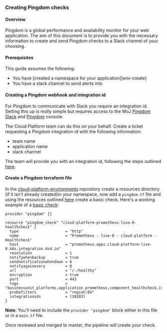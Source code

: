 ### Creating Pingdom checks

#### Overview
Pingdom is a global performance and availability monitor for your web application. The aim of this document is to provide you with the necessary information to create and send Pingdom checks to a Slack channel of your choosing.

#### Prerequisites
This guide assumes the following:

* You have [created a namespace for your application][env-create]
* You have a slack channel to send alerts into

#### Creating a Pingdom webhook and integration id
For Pingdom to communicate with Slack you require an integration id. Setting this up is really simple but requires access to the MoJ [Pingdom Slack]() and [Pingdom]() console.

The Cloud Platform team can do this on your behalf. Create a ticket requesting a Pingdom integration id with the following information:

- team name
- application name
- slack channel

The team will provide you with an integration id, following the steps outlined [here]().

#### Create a Pingdom terraform file
In the [cloud-platform-environments]() repository create a resources directory (if it isn't already created)in your namespace, now add a `pingdom.tf` file and using the resources outlined [here](https://github.com/russellcardullo/terraform-provider-pingdom#usage) create a basic check. Here's a working example of a [basic check](https://github.com/ministryofjustice/cloud-platform-environments/blob/master/namespaces/cloud-platform-live-0.k8s.integration.dsd.io/monitoring/resources/pingdom.tf):
```
provider "pingdom" {}

resource "pingdom_check" "cloud-platform-prometheus-live-0-healthcheck" {
  type                     = "http"
  name                     = "Prometheus - live-0 - cloud-platform - Healthcheck"
  host                     = "prometheus.apps.cloud-platform-live-0.k8s.integration.dsd.io"
  resolution               = 1
  notifywhenbackup         = true
  sendnotificationwhendown = 6
  notifyagainevery         = 0
  url                      = "/-/healthy"
  encryption               = true
  port                     = 443
  tags                     = "businessunit_platforms,application_prometheus,component_healthcheck,isproduction_true,environment_prod,infrastructuresupport_platforms"
  probefilters             = "region:EU"
  integrationids           = [19203]
}
```
**Note**: You'll need to include the `provider "pingdom"` block either in this file or in a `main.tf` file. 
 
Once reviewed and merged to master, the pipeline will create your check. 
